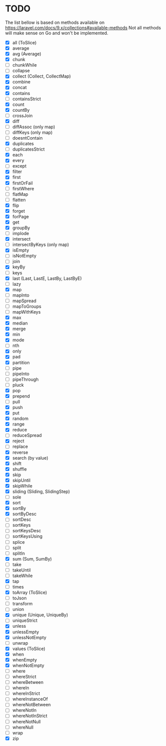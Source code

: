 # TODO

The list bellow is based on methods available on https://laravel.com/docs/9.x/collections#available-methods
Not all methods will make sense on Go and won't be implemented.

- [x] all (ToSlice)
- [x] average
- [x] avg (Average)
- [x] chunk
- [ ] chunkWhile
- [ ] collapse
- [x] collect (Collect, CollectMap)
- [x] combine
- [x] concat
- [x] contains
- [ ] containsStrict
- [x] count
- [x] countBy
- [ ] crossJoin
- [x] diff
- [ ] diffAssoc (only map)
- [ ] diffKeys (only map)
- [ ] doesntContain
- [x] duplicates
- [ ] duplicatesStrict
- [x] each
- [x] every
- [ ] except
- [x] filter
- [x] first
- [x] firstOrFail
- [ ] firstWhere
- [ ] flatMap
- [ ] flatten
- [x] flip
- [x] forget
- [x] forPage
- [x] get
- [x] groupBy
- [ ] implode
- [x] intersect
- [ ] intersectByKeys (only map)
- [x] isEmpty
- [ ] isNotEmpty
- [ ] join
- [x] keyBy
- [ ] keys
- [x] last (Last, LastE, LastBy, LastByE)
- [ ] lazy
- [x] map
- [ ] mapInto
- [ ] mapSpread
- [ ] mapToGroups
- [ ] mapWithKeys
- [x] max
- [x] median
- [x] merge
- [x] min
- [x] mode
- [ ] nth
- [x] only
- [x] pad
- [x] partition
- [ ] pipe
- [ ] pipeInto
- [ ] pipeThrough
- [ ] pluck
- [x] pop
- [x] prepend
- [ ] pull
- [x] push
- [x] put
- [x] random
- [x] range
- [x] reduce
- [ ] reduceSpread
- [x] reject
- [ ] replace
- [x] reverse
- [x] search (by value)
- [x] shift
- [x] shuffle
- [x] skip
- [x] skipUntil
- [x] skipWhile
- [x] sliding (Sliding, SlidingStep)
- [ ] sole
- [x] sort
- [x] sortBy
- [x] sortByDesc
- [ ] sortDesc
- [ ] sortKeys
- [ ] sortKeysDesc
- [ ] sortKeysUsing
- [ ] splice
- [ ] split
- [ ] splitIn
- [x] sum (Sum, SumBy)
- [ ] take
- [ ] takeUntil
- [ ] takeWhile
- [x] tap
- [ ] times
- [x] toArray (ToSlice)
- [ ] toJson
- [ ] transform
- [ ] union
- [x] unique (Unique, UniqueBy)
- [ ] uniqueStrict
- [x] unless
- [x] unlessEmpty
- [x] unlessNotEmpty
- [ ] unwrap
- [x] values (ToSlice)
- [x] when
- [x] whenEmpty
- [x] whenNotEmpty
- [ ] where
- [ ] whereStrict
- [ ] whereBetween
- [ ] whereIn
- [ ] whereInStrict
- [ ] whereInstanceOf
- [ ] whereNotBetween
- [ ] whereNotIn
- [ ] whereNotInStrict
- [ ] whereNotNull
- [ ] whereNull
- [ ] wrap
- [x] zip
